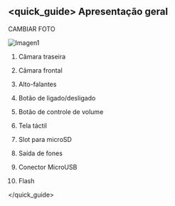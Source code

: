 ## <quick_guide> Apresentação geral

CAMBIAR FOTO

![Imagen1](http://static.energysistem.com/images/manuals/39986/539803b427bc0.jpg)
1. Câmara traseira

2. Câmara frontal

3. Alto-falantes

4. Botão de ligado/desligado

5. Botão de controle de volume

6. Tela táctil

7. Slot para microSD

8. Saída de fones

9. Conector MicroUSB

10. Flash 

</quick_guide>
